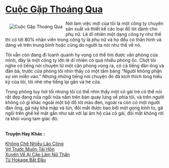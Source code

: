 <a href="https://utruyen.com/truyen/cuoc-gap-thoang-qua/19076/" title="Cuộc Gặp Thoáng Qua"><h1>Cuộc Gặp Thoáng Qua</h1></a><div style="display:table"><img align="right" style="float: left; padding: 10px;" src="https://utruyen.com/images/story/200x260/cuoc-gap-thoang-qua.jpg" alt="Cuộc Gặp Thoáng Qua">Nơi làm việc mới của tôi là một công ty chuyên sản xuất và thiết kế các loại đồ lót dành cho phụ nữ. Lẽ dĩ nhiên một dạng công ty như thế thì có tới 80% nhân viên trong công ty là phụ nữ và họ đều có thân hình và dáng vẻ trên trung bình hoặc cũng do người ta nói như thế về nó.<p></p>Tôi vẫn còn đang đi loanh quanh hy vọng có thể tìm được văn phòng của mình, đây là một công ty lớn lẽ dĩ nhiên có quá nhiều phòng ốc. Chợt tôi nghe có tiếng nói chuyện từ một căn phòng vọng ra, có cả tiếng đàn ông và đàn bà, trước cửa phòng tôi nhìn thấy có một tấm bảng “Người không phận sự xin miễn vào.” Nhưng những tiếng nói chuyện đó đã kích thích lòng hiếu kỳ của tôi, tôi nhè nhẹ tiếng lại gần và hé cửa.<p></p>Trong phòng tuy hơi tối nhưng tôi có thể nhìn thấy một cô gái trẻ có thể nói rất đẹp đang nửa ngồi nửa nằm trên bàn quay lưng về phía tôi, và trên người không có gì khác ngoài một bộ đồ lót màu đen, ngoài ra còn có một người đàn ông, gã này khá mập và lùn, đôi mắt được bao bởi một gọng kính to, gã ngồi trên ghế kề mặt gần như sát với lại âm hộ của cô gái, đôi mắt không rời ra khỏi vùng tam giác đó.</div><p><br><b>Truyện Hay Khác :</b></p><a href="https://utruyen.com/truyen/khong-che-nhieu-lao-cong/19203/" alt="Không Chê Nhiều Lão Công">Không Chê Nhiều Lão Công</a><br/><a href="https://github.com/quanluxury/ngontinhhot/tree/master/truyenhay/17421/" alt="Vợ Trước Muốn Tái Hôn">Vợ Trước Muốn Tái Hôn</a><br/><a href="https://github.com/quanluxury/ngontinhhot/tree/master/truyenhay/19539/" alt="Xuyên Về Ai Cập Làm Nữ Thần">Xuyên Về Ai Cập Làm Nữ Thần</a><br/><a href="https://github.com/quanluxury/ngontinhhot/tree/master/truyenhay/17560/" alt="Từ Hokage Bắt Đầu">Từ Hokage Bắt Đầu</a><br/>
